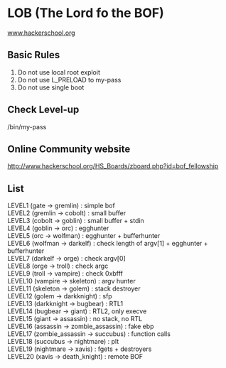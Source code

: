 # LOB (The Lord fo the BOF)

www.hackerschool.org

## Basic Rules
1. Do not use local root exploit
2. Do not use L_PRELOAD to my-pass
3. Do not use single boot

## Check Level-up
/bin/my-pass

## Online Community website
http://www.hackerschool.org/HS_Boards/zboard.php?id=bof_fellowship

## List
LEVEL1 (gate -> gremlin) :  simple bof   
LEVEL2 (gremlin -> cobolt) : small buffer   
LEVEL3 (cobolt -> goblin) : small buffer + stdin   
LEVEL4 (goblin -> orc) : egghunter   
LEVEL5 (orc -> wolfman) : egghunter + bufferhunter   
LEVEL6 (wolfman -> darkelf) : check length of argv[1] + egghunter + bufferhunter   
LEVEL7 (darkelf -> orge) : check argv[0]   
LEVEL8 (orge -> troll) : check argc   
LEVEL9 (troll -> vampire) : check 0xbfff   
LEVEL10 (vampire -> skeleton) : argv hunter   
LEVEL11 (skeleton -> golem) : stack destroyer   
LEVEL12 (golem -> darkknight) : sfp   
LEVEL13 (darkknight -> bugbear) : RTL1   
LEVEL14 (bugbear -> giant) : RTL2, only execve   
LEVEL15 (giant -> assassin) : no stack, no RTL   
LEVEL16 (assassin -> zombie_assassin) : fake ebp   
LEVEL17 (zombie_assassin -> succubus) : function calls   
LEVEL18 (succubus -> nightmare) : plt   
LEVEL19 (nightmare -> xavis) : fgets + destroyers   
LEVEL20 (xavis -> death_knight) : remote BOF
